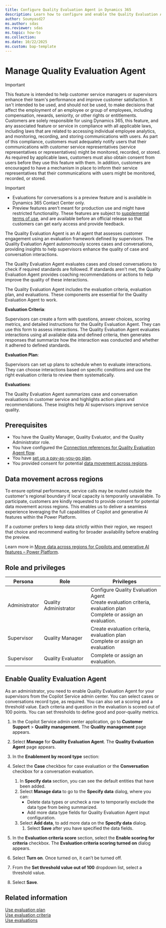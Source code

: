 ```yaml
---
title: Configure Quality Evaluation Agent in Dynamics 365
description: Learn how to configure and enable the Quality Evaluation Agent to improve customer engagement and ensure compliance with evaluation standards.
author: Soumyasd27
ms.author: sdas
ms.reviewer: sdas
ms.topic: how-to
ms.collection: 
ms.date: 10/22/2025
ms.custom: bap-template
---
```


# Manage Quality Evaluation Agent

> [!IMPORTANT]
> This feature is intended to help customer service managers or supervisors enhance their team's performance and improve customer satisfaction. It isn't intended to be used, and should not be used, to make decisions that affect the employment of an employee or group of employees, including compensation, rewards, seniority, or other rights or entitlements. <br> 
> Customers are solely responsible for using Dynamics 365, this feature, and any associated feature or service in compliance with all applicable laws, including laws that are related to accessing individual employee analytics, and monitoring, recording, and storing communications with users. As part of this compliance, customers must adequately notify users that their communications with customer service representatives (service representatives or representatives) might be monitored, recorded, or stored. As required by applicable laws, customers must also obtain consent from users before they use this feature with them. In addition, customers are encouraged to have a mechanism in place to inform their service representatives that their communications with users might be monitored, recorded, or stored.

> [!IMPORTANT]
>
> - Evaluations for conversations is a preview feature and is available in Dynamics 365 Contact Center only. 
> - Preview features aren’t meant for production use and might have restricted functionality. These features are subject to [supplemental terms of use](https://go.microsoft.com/fwlink/?linkid=2189520), and are available before an official release so that customers can get early access and provide feedback.

The Quality Evaluation Agent is an AI agent that assesses customer engagement using an evaluation framework defined by supervisors. The Quality Evaluation Agent autonomously scores cases and conversations, providing insights to help supervisors enhance the quality of case and conversation interactions.

The Quality Evaluation Agent evaluates cases and closed conversations to check if required standards are followed. If standards aren't met, the Quality Evaluation Agent provides coaching recommendations or actions to help improve the quality of these interactions.

The Quality Evaluation Agent includes the evaluation criteria, evaluation plan, and evaluations. These components are essential for the Quality Evaluation Agent to work.

**Evaluation Criteria**:

Supervisors can create a form with questions, answer choices, scoring metrics, and detailed instructions for the Quality Evaluation Agent. They can use this form to assess interactions. The Quality Evaluation Agent evaluates interactions using all available data and defined criteria, then generates responses that summarize how the interaction was conducted and whether it adhered to defined standards.

**Evaluation Plan**:

Supervisors can set up plans to schedule when to evaluate interactions. They can choose interactions based on specific conditions and use the right evaluation criteria to review them systematically.

**Evaluations**:

The Quality Evaluation Agent summarizes case and conversation evaluations in customer service and highlights action plans and recommendations. These insights help AI supervisors improve service quality.

## Prerequisites

- You have the Quality Manager, Quality Evaluator, and the Quality Administrator role.
- You have configured the [Connection references for Quality Evaluation Agent flow](quality-evaluation-agent-connections.md#configure-connection-references-for-quality-evaluation-agent-flow).
- You have [set up a pay-as-you-go plan](/dynamics365/customer-service/administer/setup-pay-as-you-go?context=/dynamics365/contact-center/context/administer-context).
- You provided consent for potential [data movement across regions](#data-movement-across-regions).

## Data movement across regions

To ensure optimal performance, service calls may be routed outside the customer's regional boundary if local capacity is temporarily unavailable. To participate, customers are kindly requested to provide consent for potential data movement across regions. This enables us to deliver a seamless experience leveraging the full capabilities of Copilot and generative AI features within the Power Platform.

If a customer prefers to keep data strictly within their region, we respect that choice and recommend waiting for broader availability before enabling the preview.

Learn more in [Move data across regions for Copilots and generative AI features – Power Platform](/power-platform/admin/geographical-availability-copilot?utm_source=chatgpt.com&tabs=new).

## Role and privileges


| Persona      | Role            | Privileges                                                                 |
|--------------|-----------------|---------------------------------------------------------------------------|
| Administrator| Quality Administrator   | Configure Quality Evaluation Agent<br>Create evaluation criteria, evaluation plan<br>Complete or assign an evaluation. |
| Supervisor   | Quality Manager | Create evaluation criteria, evaluation plan<br>Complete or assign an evaluation |
| Supervisor   | Quality Evaluator| Complete or assign an evaluation.                                         |


## Enable Quality Evaluation Agent

As an administrator, you need to enable Quality Evaluation Agent for your supervisors from the Copilot Service admin center. You can select cases or conversations record type, as required. You can also set a scoring and a threshold value. Each criteria and question in the evaluation is scored out of 100 points. You can set thresholds to define good and poor-quality metrics.

1. In the Copilot Service admin center application, go to **Customer Support** > **Quality management.** The **Quality management** page appears.
1. Select **Manage** for **Quality Evaluation Agent**. The **Quality Evaluation Agent** page appears.
1. In the **Enablement by record type** section:

 1. Select the **Case** checkbox for case evaluation or the **Conversation** checkbox for a conversation evaluation.
    1. In **Specify data** section, you can see the default entities that have been added. 
    1. Select **Manage data** to go to the **Specify data** dialog, where you can:
        - Delete data types or uncheck a row to temporarily exclude the data type from being summarized.
        - Add more data type fields for Quality Evaluation Agent input configuration.
    1. Select **Add data**, to add more data on the **Specify data** dialog.
        1. Select **Save** after you have specified the data fields.
 
 1. In the **Evaluation criteria score** section, select the **Enable scoring for criteria** checkbox. The **Evaluation criteria scoring turned on** dialog appears.
 1. Select **Turn on**. Once turned on, it can’t be turned off.
 1. From the **Set threshold value out of 100** dropdown list, select a threshold value.
 1. Select **Save**.

## Related information

[Use evaluation plan](../use/evaluation-plan.md#use-evaluation-plan)  
[Use evaluation criteria](../use/evaluation-criteria.md#use-evaluation-criteria)  
[Use evaluations](../use/use-evaluations.md#use-evaluations)